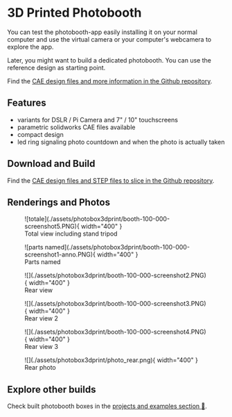 # 3D Printed Photobooth

You can test the photobooth-app easily installing it on your normal computer and use the virtual camera or your computer's webcamera to explore the app.

Later, you might want to build a dedicated photobooth.
You can use the reference design as starting point.

Find the [CAE design files and more information in the Github repository](https://github.com/photobooth-app/photobooth-3d).

## Features

- variants for DSLR / Pi Camera and 7" / 10" touchscreens
- parametric solidworks CAE files available
- compact design
- led ring signaling photo countdown and when the photo is actually taken

## Download and Build

Find the [CAE design files and STEP files to slice in the Github repository](https://github.com/photobooth-app/photobooth-3d).

## Renderings and Photos

<figure markdown>
  ![totale](./assets/photobox3dprint/booth-100-000-screenshot5.PNG){ width="400" }
  <figcaption>Total view including stand tripod</figcaption>
</figure>

<figure markdown>
  ![parts named](./assets/photobox3dprint/booth-100-000-screenshot1-anno.PNG){ width="400" }
  <figcaption>Parts named</figcaption>
</figure>

<figure markdown>
  ![](./assets/photobox3dprint/booth-100-000-screenshot2.PNG){ width="400" }
  <figcaption>Rear view</figcaption>
</figure>

<figure markdown>
  ![](./assets/photobox3dprint/booth-100-000-screenshot3.PNG){ width="400" }
  <figcaption>Rear view 2</figcaption>
</figure>

<figure markdown>
  ![](./assets/photobox3dprint/booth-100-000-screenshot4.PNG){ width="400" }
  <figcaption>Rear view 3</figcaption>
</figure>

<figure markdown>
  ![](./assets/photobox3dprint/photo_rear.png){ width="400" }
  <figcaption>Rear photo</figcaption>
</figure>

## Explore other builds

Check built photobooth boxes in the [projects and examples section 📣](./projects.md).
